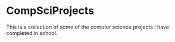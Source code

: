 # CompSciProjects
This is a collection of some of the comuter science projects I have completed in school. 
